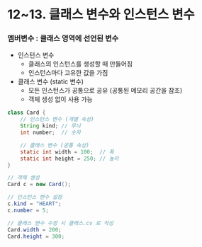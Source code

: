 # 12~13. 클래스 변수와 인스턴스 변수

### 멤버변수 : 클래스 영역에 선언된 변수

- 인스턴스 변수
    - 클래스의 인스턴스를 생성할 때 만들어짐
    - 인스턴스마다 고유한 값을 가짐
- 클래스 변수 (static 변수)
    - 모든 인스턴스가 공통으로 공유 (공통된 메모리 공간을 참조)
    - 객체 생성 없이 사용 가능

```java
class Card {
	// 인스턴스 변수 (개별 속성)
	String kind; // 무늬
	int number;  // 숫자

	// 클래스 변수 (공통 속성)
	static int width = 100;  // 폭
	static int height = 250; // 높이
}

// 객체 생성
Card c = new Card();

// 인스턴스 변수 설정
c.kind = "HEART";
c.number = 5;

// 클래스 변수 수정 시 클래스.cv 로 작성
Card.width = 200;
Card.height = 300;
```